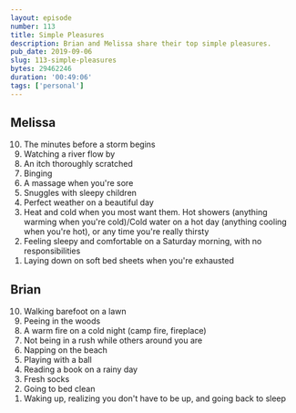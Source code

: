 ```yaml
---
layout: episode
number: 113
title: Simple Pleasures
description: Brian and Melissa share their top simple pleasures. 
pub_date: 2019-09-06
slug: 113-simple-pleasures
bytes: 29462246
duration: '00:49:06'
tags: ['personal']
---
```


<h2>Melissa</h2>
<ol reversed>
<li>The minutes before a storm begins
<li>Watching a river flow by
<li>An itch thoroughly scratched
<li>Binging
<li>A massage when you're sore
<li>Snuggles with sleepy children
<li>Perfect weather on a beautiful day
<li>Heat and cold when you most want them. Hot showers (anything warming when you're cold)/Cold water on a hot day (anything cooling when you're hot), or any time you're really thirsty
<li>Feeling sleepy and comfortable on a Saturday morning, with no responsibilities
<li>Laying down on soft bed sheets when you're exhausted
</ol>

<h2>Brian</h2>
<ol reversed>
<li>Walking barefoot on a lawn
<li>Peeing in the woods
<li>A warm fire on a cold night (camp fire, fireplace)
<li>Not being in a rush while others around you are
<li>Napping on the beach
<li>Playing with a ball
<li>Reading a book on a rainy day
<li>Fresh socks
<li>Going to bed clean
<li>Waking up, realizing you don't have to be up, and going back to sleep
</ol>